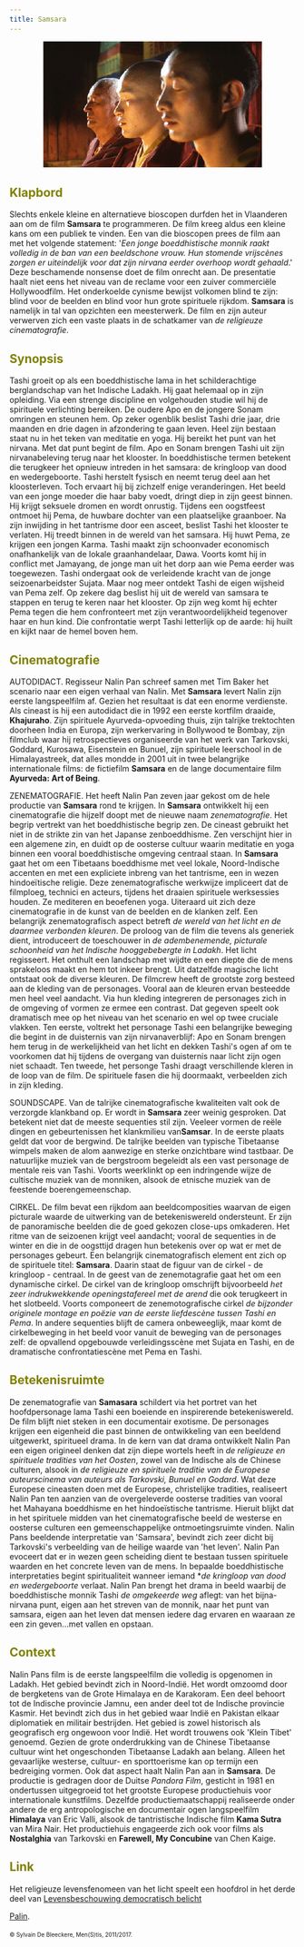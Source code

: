 ```yaml
---
title: Samsara 
---
```

<center>
<img src="samsara.gif" >
</center>

<a name="KLA"></a>

## <font color="#808000">**Klapbord**</font>

Slechts enkele kleine en alternatieve bioscopen durfden het in Vlaanderen aan om de film **Samsara** te programmeren. De film kreeg aldus een kleine kans om een publiek te vinden. Een van die bioscopen prees de film aan met het volgende statement: '_Een jonge boeddhistische monnik raakt volledig in de ban van een beeldschone vrouw. Hun stomende vrijscènes zorgen er uiteindelijk voor dat zijn nirvana eerder overhoop wordt gehaald_.' Deze beschamende nonsense doet de film onrecht aan. De presentatie haalt niet eens het niveau van de reclame voor een zuiver commerciële Hollywoodfilm. Het onderkoelde cynisme bewijst volkomen blind te zijn: blind voor de beelden en blind voor hun grote spirituele rijkdom. **Samsara** is namelijk in tal van opzichten een meesterwerk. De film en zijn auteur verwerven zich een vaste plaats in de schatkamer van _de religieuze cinematografie_.

<a name="SYN"></a>

## <font color="#808000">**Synopsis**</font>

Tashi groeit op als een boeddhistische lama in het schilderachtige berglandschap van het Indische Ladakh. Hij gaat helemaal op in zijn opleiding. Via een strenge discipline en volgehouden studie wil hij de spirituele verlichting bereiken. De oudere Apo en de jongere Sonam omringen en steunen hem. Op zeker ogenblik beslist Tashi drie jaar, drie maanden en drie dagen in afzondering te gaan leven. Heel zijn bestaan staat nu in het teken van meditatie en yoga. Hij bereikt het punt van het nirvana. Met dat punt begint de film. Apo en Sonam brengen Tashi uit zijn nirvanabeleving terug naar het klooster. In boeddhistische termen betekent die terugkeer het opnieuw intreden in het samsara: de kringloop van dood en wedergeboorte. Tashi herstelt fysisch en neemt terug deel aan het kloosterleven. Toch ervaart hij bij zichzelf enige veranderingen. Het beeld van een jonge moeder die haar baby voedt, dringt diep in zijn geest binnen. Hij krijgt seksuele dromen en wordt onrustig. Tijdens een oogstfeest ontmoet hij Pema, de huwbare dochter van een plaatselijke graanboer. Na zijn inwijding in het tantrisme door een asceet, beslist Tashi het klooster te verlaten. Hij treedt binnen in de wereld van het samsara. Hij huwt Pema, ze krijgen een jongen Karma. Tashi maakt zijn schoonvader economisch onafhankelijk van de lokale graanhandelaar, Dawa. Voorts komt hij in conflict met Jamayang, de jonge man uit het dorp aan wie Pema eerder was toegewezen. Tashi ondergaat ook de verleidende kracht van de jonge seizoenarbeidster Sujata. Maar nog meer ontdekt Tashi de eigen wijsheid van Pema zelf. Op zekere dag beslist hij uit de wereld van samsara te stappen en terug te keren naar het klooster. Op zijn weg komt hij echter Pema tegen die hem confronteert met zijn verantwoordelijkheid tegenover haar en hun kind. Die confrontatie werpt Tashi letterlijk op de aarde: hij huilt en kijkt naar de hemel boven hem.

<a name="CIN"></a>

## <font color="#808000">**Cinematografie**</font>

<span class="menstis">AUTODIDACT</span>. Regisseur Nalin Pan schreef samen met Tim Baker het scenario naar een eigen verhaal van Nalin. Met **Samsara** levert Nalin zijn eerste langspeelfilm af. Gezien het resultaat is dat een enorme verdienste. Als cineast is hij een autodidact die in 1992 een eerste kortfilm draaide, **Khajuraho**. Zijn spirituele Ayurveda-opvoeding thuis, zijn talrijke trektochten doorheen India en Europa, zijn werkervaring in Bollywood te Bombay, zijn filmclub waar hij retrospectieves organiseerde van het werk van Tarkovski, Goddard, Kurosawa, Eisenstein en Bunuel, zijn spirituele leerschool in de Himalayastreek, dat alles mondde in 2001 uit in twee belangrijke internationale films: de fictiefilm **Samsara** en de lange documentaire film **Ayurveda: Art of Being**.

<span class="menstis">ZENEMATOGRAFIE</span>. Het heeft Nalin Pan zeven jaar gekost om de hele productie van **Samsara** rond te krijgen. In **Samsara** ontwikkelt hij een cinematografie die hijzelf doopt met de nieuwe naam _zenematografie_. Het begrip vertrekt van het boeddhistische begrip zen. De cineast gebruikt het niet in de strikte zin van het Japanse zenboeddhisme. Zen verschijnt hier in een algemene zin, en duidt op de oosterse cultuur waarin meditatie en yoga binnen een vooral boeddhistische omgeving centraal staan. In **Samsara** gaat het om een Tibetaans boeddhisme met veel lokale, Noord-Indische accenten en met een expliciete inbreng van het tantrisme, een in wezen hindoeïtische religie. Deze zenematografische werkwijze impliceert dat de filmploeg, technici en acteurs, tijdens het draaien spirituele werksessies houden. Ze mediteren en beoefenen yoga. Uiteraard uit zich deze cinematografie in de kunst van de beelden en de klanken zelf. Een belangrijk zenematografisch aspect betreft _de wereld van het licht en de daarmee verbonden kleuren_. De proloog van de film die tevens als generiek dient, introduceert de toeschouwer in _de adembenemende, picturale schoonheid van het Indische hooggebebergte in Ladakh_. Het licht regisseert. Het onthult een landschap met wijdte en een diepte die de mens sprakeloos maakt en hem tot inkeer brengt. Uit datzelfde magische licht ontstaat ook de diverse kleuren. De filmcrew heeft de grootste zorg besteed aan de kleding van de personages. Vooral aan de kleuren ervan besteedde men heel veel aandacht. Via hun kleding integreren de personages zich in de omgeving of vormen ze ermee een contrast. Dat gegeven speelt ook dramatisch mee op het niveau van het scenario en wel op twee cruciale vlakken. Ten eerste, voltrekt het personage Tashi een belangrijke beweging die begint in de duisternis van zijn nirvanaverblijf: Apo en Sonam brengen hem terug in de werkelijkheid van het licht en dekken Tashi's ogen af om te voorkomen dat hij tijdens de overgang van duisternis naar licht zijn ogen niet schaadt. Ten tweede, het personge Tashi draagt verschillende kleren in de loop van de film. De spirituele fasen die hij doormaakt, verbeelden zich in zijn kleding.

<span class="menstis">SOUNDSCAPE</span>. Van de talrijke cinematografische kwaliteiten valt ook de verzorgde klankband op. Er wordt in **Samsara** zeer weinig gesproken. Dat betekent niet dat de meeste sequenties stil zijn. Veeleer vormen de reële dingen en gebeurtenissen het klankmilieu van**Samsar**. In de eerste plaats geldt dat voor de bergwind. De talrijke beelden van typische Tibetaanse wimpels maken de alom aanwezige en sterke onzichtbare wind tastbaar. De natuurlijke muziek van de bergstroom begeleidt als een vast personage de mentale reis van Tashi. Voorts weerklinkt op een indringende wijze de cultische muziek van de monniken, alsook de etnische muziek van de feestende boerengemeenschap.

<span class="menstis">CIRKEL</span>. De film bevat een rijkdom aan beeldcomposities waarvan de eigen picturale waarde de uitwerking van de betekeniswereld ondersteunt. Er zijn de panoramische beelden die de goed gekozen close-ups omkaderen. Het ritme van de seizoenen krijgt veel aandacht; vooral de sequenties in de winter en die in de oogsttijd dragen hun betekenis over op wat er met de personages gebeurt. Een belangrijk cinematografisch element ent zich op de spirituele titel: **Samsara**. Daarin staat de figuur van de cirkel - de kringloop - centraal. In de geest van de zenemotagrafie gaat het om een dynamische cirkel. De cirkel van de kringloop omschrijft bijvoorbeeld _het zeer indrukwekkende openingstafereel met de arend_ die ook terugkeert in het slotbeeld. Voorts componeert de zenemotografische cirkel _de bijzonder originele montage en poëzie van de eerste liefdescène tussen Tashi en Pema_. In andere sequenties blijft de camera onbeweeglijk, maar komt de cirkelbeweging in het beeld voor vanuit de beweging van de personages zelf: de opvallend opgebouwde verleidingsscène met Sujata en Tashi, en de dramatische confrontatiescène met Pema en Tashi.

<a name="BET"></a>

## <font color="#808000">**Betekenisruimte**</font>

De zenematografie van **Samasara** schildert via het portret van het hoofdpersonage lama Tashi een boeiende en inspirerende betekeniswereld. De film blijft niet steken in een documentair exotisme. De personages krijgen een eigenheid die past binnen de ontwikkeling van een beeldend uitgewerkt, spiritueel drama. In de kern van dat drama ontwikkelt Nalin Pan een eigen origineel denken dat zijn diepe wortels heeft in _de religieuze en spirituele tradities van het Oosten_, zowel van de Indische als de Chinese culturen, alsook in _de religieuze en spirituele traditie van de Europese auteurscinema van auteurs als Tarkovski, Bunuel en Godard_. Wat deze Europese cineasten doen met de Europese, christelijke tradities, realiseert Nalin Pan ten aanzien van de overgeleverde oosterse tradities van vooral het Mahayana boeddhisme en het hindoeïstische tantrisme. Hieruit blijkt dat in het spirituele midden van het cinematografische beeld de westerse en oosterse culturen een gemeenschappelijke ontmoetingsruimte vinden. Nalin Pans beeldende interpretatie van 'Samsara', bevindt zich zeer dicht bij Tarkovski's verbeelding van de heilige waarde van 'het leven'. Nalin Pan evoceert dat er in wezen geen scheiding dient te bestaan tussen spirituele waarden en het concrete leven van de mens. In bepaalde boeddhistische interpretaties begint spiritualiteit wanneer iemand *_de kringloop van dood en wedergeboorte_ verlaat. Nalin Pan brengt het drama in beeld waarbij de boeddhistische monnik Tashi _de omgekeerde weg_ aflegt: van het bijna-nirvana punt, eigen aan het streven van de monnik, naar het punt van samsara, eigen aan het leven dat mensen iedere dag ervaren en waaraan ze een zin geven...met vallen en opstaan.

<a name="CON"></a>

## <font color="#808000">**Context**</font>

Nalin Pans film is de eerste langspeelfilm die volledig is opgenomen in Ladakh. Het gebied bevindt zich in Noord-Indië. Het wordt omzoomd door de bergketens van de Grote Himalaya en de Karakoram. Een deel behoort tot de Indische provincie Jamnu, een ander deel tot de Indische provincie Kasmir. Het bevindt zich dus in het gebied waar Indië en Pakistan elkaar diplomatiek en militair bestrijden. Het gebied is zowel historisch als geografisch erg ongewoon voor Indië. Het wordt trouwens ook 'Klein Tibet' genoemd. Gezien de grote onderdrukking van de Chinese Tibetaanse cultuur wint het ongeschonden Tibetaanse Ladakh aan belang. Alleen het gevaarlijke westerse, cultuur- en sporttoerisme kan op termijn een bedreiging vormen. Ook dat aspect haalt Nalin Pan aan in **Samsara**. De productie is gedragen door de Duitse _Pandora Film_, gesticht in 1981 en ondertussen uitgegroeid tot het grootste Europese productiehuis voor internationale kunstfilms. Dezelfde productiemaatschappij realiseerde onder andere de erg antropologische en documentair ogen langspeelfilm **Himalaya** van Eric Valli, alsook de tantristische Indische film **Kama Sutra** van Mira Nair. Het productiehuis engageerde zich ook voor films als **Nostalghia** van Tarkovski en **Farewell, My Concubine** van Chen Kaige.

<a name="LIN"></a>

## <font color="#808000">**Link**</font>

Het religieuze levensfenomeen van het licht speelt een hoofdrol in het derde deel van [Levensbeschouwing democratisch belicht](http://www.menstis.be/uitgeverij/Levensbeschouwing/)

[Palin](https://en.wikipedia.org/wiki/Pan_Nalin).

<font size="-2">© Sylvain De Bleeckere, Men(S)tis, 2011/2017.</font>
